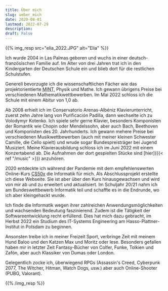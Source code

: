 ```yaml
---
title: Über mich
slug: ueber_mich
date: 2020-08-01
lastmod: 2022-07-29
description:
draft: False
---
```

{{% img_resp src="elia_2022.JPG" alt="Elia" %}}

Ich wurde 2004 in Las Palmas geboren und wuchs in einer deutsch-französischen Familie auf. Im Alter von drei Jahren trat ich in den Kindergarten der Deutschen Schule ein und blieb dort für die restlichen Schulstufen.

Generell bevorzugte ich die wissenschaftlichen Fächer wie das projektorientierte <abbr title="Mathematik, Informatik, Naturwissenschaft und Technik">MINT</abbr>, Physik und Mathe. Ich gewann übrigens Preise bei verschiedenen Mathematikwettbewerben. Im Mai 2022 schloss ich die Schule mit einem Abitur von 1,0 ab.

Ab 2008 erhielt ich im Conservatorio Arenas-Albéniz Klavierunterricht, zuerst zehn Jahre lang von Purificación Padilla, dann wechselte ich zu Volodymyr Kotenko. Ich spiele sehr gerne Klavier, besonders Komponisten der Romantik wie Chopin oder Mendelssohn, aber auch Bach, Beethoven und Komponisten des 20. Jahrhunderts. Ich gewann mehere Preise bei verschiedenen Musikwettbewerben (auch mit meiner kleinen Schwester Camille, die Cello spielt) und wrude sogar Bundespreisträger bei Jugend Musiziert.
Meine Klavierausbildung schloss ich im Juni 2022 mit einem Konzertabend ab. Die Aufnahmen der dort gespielten Stücke sind [hier]({{< ref "/music" >}}) anzuhören.

2020 entdeckte ich während der Pandemie mit dem empfehlenswerten Online-Kurs [CS50x](https://www.edx.org/course/introduction-computer-science-harvardx-cs50x) die Informatik für mich. Als Abschlussprojekt erstellte ich diese Webseite. Sie ist aber über den Kurs hinausgewachsen und wird von mir ab und zu erweitert und aktualisiert. Im Schuljahr 20/21 nahm ich am Bundeswettbewerb Informatik teil und schaffte es in die Endrunde, wo ich aber kleingehackt wurde.

Ich finde die Informatik wegen ihrer zahlreichen Anwendungsmöglichkeiten und wachsenden Bedeutung faszinierend. Zudem ist die Tätigkeit der Softwareentwicklung recht erfüllend. Dies hat mich dazu gebracht, im Herbst 2022 ein Studium des IT-Systems Engineering am Hasso-Plattner-Institut in Potsdam zu beginnen.

Ansonsten treibe ich in meiner Freizeit Sport, verbringe Zeit mit meinem Hund Baloo und den Katzen Max und Moritz oder lese. Besonders gefallen haben mir in letzter Zeit Fantasy-Bücher von Colfer, Funke, Tolkien und Zafón, aber auch Klassiker von Dumas oder London.

Gelegentlich zocke ich, überwiegend RPGs (Assassin's Creed, Cyberpunk 2077, The Witcher, Hitman, Watch Dogs, usw.) aber auch Online-Shooter (PUBG, Valorant).

{{% /img_resp %}}